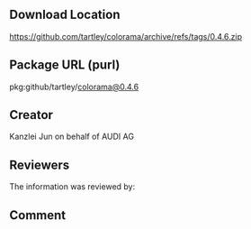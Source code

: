 ﻿## Download Location

https://github.com/tartley/colorama/archive/refs/tags/0.4.6.zip

## Package URL (purl)

pkg:github/tartley/colorama@0.4.6

## Creator

Kanzlei Jun on behalf of AUDI AG

## Reviewers

The information was reviewed by:


## Comment
